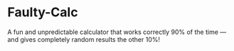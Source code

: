 # Faulty-Calc
A fun and unpredictable calculator that works correctly 90% of the time — and gives completely random results the other 10%!
